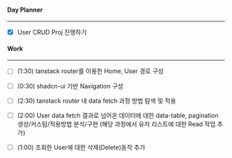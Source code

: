 
#### Day Planner
---
- [x] User CRUD Proj 진행하기


#### Work
---
- [ ] (1:30) tanstack router를 이용한 Home, User 경로 구성
- [ ] (0:30) shadcn-ui 기반 Navigation 구성
- [ ] (2:30) tanstack router 내 data fetch 과정 방법 탐색 및 적용
- [ ] (2:00) User data fetch 결과로 넘어온 데이터에 대한 data-table, pagination 생성/커스텀/적용방법 분석/구현 (해당 과정에서 유저 리스트에 대한 Read 작업 추가)
- [ ] (1:00) 조회한 User에 대한 삭제(Delete)동작 추가

